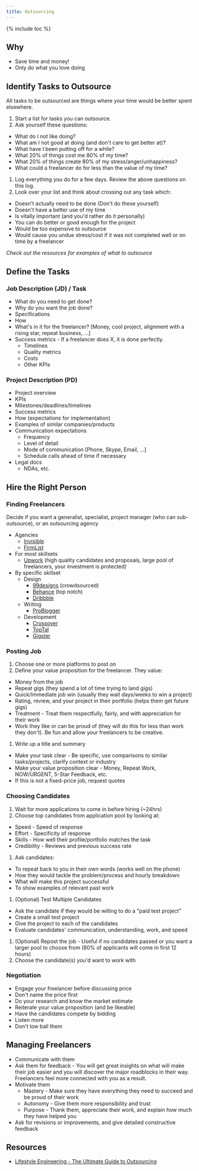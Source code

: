 ```yaml
---
title: Outsourcing
---
```


{% include toc %}

## Why
- Save time and money!
- Only do what you love doing

## Identify Tasks to Outsource
All tasks to be outsourced are things where your time would be better spent elsewhere.

1. Start a list for tasks you can outsource.
1. Ask yourself these questions:
  - What do I not like doing?
  - What am I not good at doing (and don't care to get better at)?
  - What have I been putting off for a while?
  - What 20% of things cost me 80% of my time?
  - What 20% of things create 80% of my stress/anger/unhappiness?
  - What could a freelancer do for less than the value of my time?
1. Log everything you do for a few days. Review the above questions on this log.
1. Look over your list and think about crossing out any task which:
  - Doesn't actually need to be done (Don't do these yourself)
  - Doesn't have a better use of my time
  - Is vitally important (and you'd rather do it personally)
  - You can do better or good enough for the project
  - Would be too expensive to outsource
  - Would cause you undue stress/cost if it was not completed well or on time by a freelancer

_Check out the resources for examples of what to outsource_

## Define the Tasks

### Job Description (JD) / Task
- What do you need to get done?
- Why do you want the job done?
- Specifications
- How
- What's in it for the freelancer? [Money, cool project, alignment with a rising star, repeat business, ...]
- Success metrics - If a freelancer does X, it is done perfectly.
  - Timelines
  - Quality metrics
  - Costs
  - Other KPIs


### Project Description (PD)
- Project overview
- KPIs
- Milestones/deadlines/timelines
- Success metrics
- How (expectations for implementation)
- Examples of similar companies/products
- Communication expectations
  - Frequency
  - Level of detail
  - Mode of communication [Phone, Skype, Email, ...]
  - Schedule calls ahead of time if necessary
- Legal docs
  - NDAs, etc.

## Hire the Right Person

### Finding Freelancers
Decide if you want a generalist, specialist, project manager (who can sub-outsource), or an outsourcing agency

- Agencies
  - [Invisible](https://inv.tech)
  - [FirmList](http://us.firmlist.com/)
- For most skillsets
  - [Upwork](https://www.upwork.com/) (high quality candidates and proposals, large pool of freelancers, your investment is protected)
- By specific skillset
  - Design
    - [99designs](https://99designs.com/) (crowdsourced)
    - [Behance](https://www.behance.net/) (top notch)
    - [Dribbble](https://dribbble.com/)
  - Writing
    - [ProBlogger](https://problogger.com/)
  - Development
    - [Crossover](https://www.crossover.com/)
    - [TopTal](https://www.toptal.com/)
    - [Gigster](https://gigster.com/)

### Posting Job
1. Choose one or more platforms to post on
1. Define your value proposition for the freelancer. They value:
  - Money from the job
  - Repeat gigs (they spend a lot of time trying to land gigs)
  - Quick/Immediate job win (usually they wait days/weeks to win a project)
  - Rating, review, and your project in their portfolio (helps them get future gigs)
  - Treatment - Treat them respectfully, fairly, and with appreciation for their work
  - Work they like or can be proud of (they will do this for less than work they don't). Be fun and allow your freelancers to be creative.
1. Write up a title and summary
  - Make your task clear - Be specific, use comparisons to similar tasks/projects, clarify context or industry
  - Make your value proposition clear - Money, Repeat Work, NOW/URGENT, 5-Star Feedback, etc.
  - If this is not a fixed-price job, request quotes


### Choosing Candidates
1. Wait for more applications to come in before hiring (~24hrs)
1. Choose top candidates from application pool by looking at:
  - Speed - Speed of response
  - Effort - Specificity of response
  - Skills - How well their profile/portfolio matches the task
  - Credibility - Reviews and previous success rate
1. Ask candidates:
  - To repeat back to you in their own words (works well on the phone)
  - How they would tackle the problem/process and hourly breakdown
  - What will make this project successful
  - To show examples of relevant past work
1. (Optional) Test Multiple Candidates
  - Ask the candidate if they would be willing to do a "paid test project"
  - Create a small test project
  - Give the project to each of the candidates
  - Evaluate candidates' communication, understanding, work, and speed
1. (Optional) Repost the job - Useful if no candidates passed or you want a larger pool to choose from (80% of applicants will come in first 12 hours)
1. Choose the candidate(s) you'd want to work with


### Negotiation
- Engage your freelancer before discussing price
- Don't name the price first
- Do your research and know the market estimate
- Reiterate your value proposition (and be likeable)
- Have the candidates compete by bidding
- Listen more
- Don't low ball them


## Managing Freelancers
- Communicate with them
- Ask them for feedback - You will get great insights on what will make their job easier and you will discover the major roadblocks in their way. Freelancers feel more connected with you as a result.
- Motivate them
  - Mastery - Make sure they have everything they need to succeed and be proud of their work
  - Autonomy - Give them more responsibility and trust
  - Purpose - Thank them, appreciate their work, and explain how much they have helped you
- Ask for revisions or improvements, and give detailed constructive feedback

## Resources
- [Lifestyle Engineering - The Ultimate Guide to Outsourcing](https://www.lifestyle.engineering/post/the-ultimate-guide-to-outsourcing)
